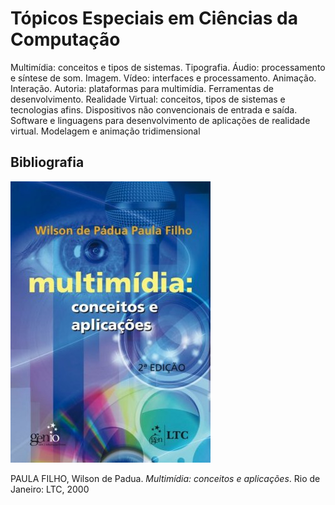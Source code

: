 # Tópicos Especiais em Ciências da Computação

Multimídia: conceitos e tipos de sistemas. Tipografia. Áudio: processamento e síntese de som. Imagem. Vídeo: interfaces e processamento. Animação. Interação. Autoria: plataformas para multimídia. Ferramentas de desenvolvimento. Realidade Virtual: conceitos, tipos de sistemas e tecnologias afins. Dispositivos não convencionais de entrada e saída. Software e linguagens para desenvolvimento de aplicações de realidade virtual. Modelagem e animação tridimensional


## Bibliografia

![](img/multimidia.jpeg)

PAULA FILHO, Wilson de Padua. *Multimídia: conceitos e aplicações*. Rio de Janeiro: LTC, 2000


